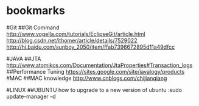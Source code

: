 bookmarks
=========
#Git
##Git Command
http://www.vogella.com/tutorials/EclipseGit/article.html
http://blog.csdn.net/ithomer/article/details/7529022
http://hi.baidu.com/sunboy_2050/item/ffab7396672895d11a49dfcc

#JAVA
##JTA
http://www.atomikos.com/Documentation/JtaProperties#Transaction_logs
##Performance Tuning
https://sites.google.com/site/javalogy/products
#MAC 
##MAC knowledge
http://www.cnblogs.com/chijianqiang

#LINUX
##UBUNTU
how to upgrade to a new version of ubuntu :sudo update-manager -d
